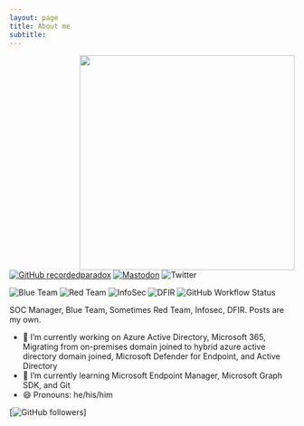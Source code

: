 ```yaml
---
layout: page
title: About me
subtitle: 
---
```


<img align="right" src="https://github-readme-stats.vercel.app/api?username=4D5A&show_icons=true&theme=dark" width="380">

[![GitHub recordedparadox](https://img.shields.io/github/followers/4D5A?label=Follow&style=social)](https://github.com/4D5A)
[![Mastodon](https://img.shields.io/mastodon/follow/109299763334110460?domain=https%3A%2F%2Finfosec.exchange&style=social)](https://img.shields.io/mastodon/follow/109299763334110460?domain=https%3A%2F%2Finfosec.exchange&style=social)
![Twitter](https://img.shields.io/twitter/follow/recordedparadox?style=social)

<img alt="Blue Team" src="https://img.shields.io/badge/-Blue%20Team-blue">
<img alt="Red Team" src="https://img.shields.io/badge/-Red%20Team-red">
<img alt="InfoSec" src="https://img.shields.io/badge/-InfoSec-yellow">
<img alt="DFIR" src="https://img.shields.io/badge/-DFIR-yellow">

<img alt="GitHub Workflow Status" src="https://img.shields.io/github/workflow/status/4D5A/4D5A.github.io/Beautiful%20Jekyll%20CI">

SOC Manager, Blue Team, Sometimes Red Team, Infosec, DFIR. Posts are my own.

- 🔭 I’m currently working on Azure Active Directory, Microsoft 365, Migrating from on-premises domain joined to hybrid azure active directory domain joined, Microsoft Defender for Endpoint, and Active Directory
- 🌱 I’m currently learning Microsoft Endpoint Manager, Microsoft Graph SDK, and Git
- 😄 Pronouns: he/his/him

[![GitHub followers](https://img.shields.io/github/followers/4d5a?style=social)]